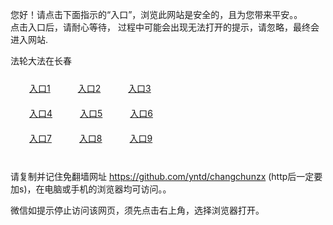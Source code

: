 您好！请点击下面指示的“入口”，浏览此网站是安全的，且为您带来平安。。 <br/>
点击入口后，请耐心等待， 过程中可能会出现无法打开的提示，请忽略，最终会进入网站. </br>

法轮大法在长春<br/>
<div style="padding:10px"><a style="margin:20px" target="_blank" href="https://dgm7naqxnac8.cloudfront.net/2Qpsp?ypgdbdil" id="ccLink1" rel="nofollow">入口1</a> <a target="_blank" style="margin:20px" href="https://d6rxgjpb0cfi4.cloudfront.net/2Qpsp?poazefq" id="ccLink2" rel="nofollow">入口2</a> <a style="margin:20px" target="_blank" href="https://d3ige8bp45ydfh.cloudfront.net/2Qpsp?imahopz" id="ccLink3" rel="nofollow">入口3</a></div>

<div style="padding:10px" ><a style="margin:20px" target="_blank" href="https://dgm7naqxnac8.cloudfront.net/2Qpsp?ypgdbdil" id="ccLink4" rel="nofollow">入口4</a> <a style="margin:20px" href="https://d6rxgjpb0cfi4.cloudfront.net/2Qpsp?poazefq" target="_blank" id="ccLink5" rel="nofollow">入口5</a> <a style="margin:20px" href="https://d3ige8bp45ydfh.cloudfront.net/2Qpsp?imahopz" target="_blank" id="ccLink6" rel="nofollow">入口6</a></div>

<div style="padding:10px"><a style="margin:20px" target="_blank" href="https://dgm7naqxnac8.cloudfront.net/2Qpsp?ypgdbdil" id="ccLink7" rel="nofollow">入口7</a> <a style="margin:20px" href="https://d6rxgjpb0cfi4.cloudfront.net/2Qpsp?poazefq" target="_blank" id="ccLink8" rel="nofollow">入口8</a> <a style="margin:20px" target="_blank" href="https://d3ige8bp45ydfh.cloudfront.net/2Qpsp?imahopz" id="ccLink9" rel="nofollow">入口9</a></div>

<br/>



请复制并记住免翻墙网址 https://github.com/yntd/changchunzx (http后一定要加s)，在电脑或手机的浏览器均可访问。。<br/>

微信如提示停止访问该网页，须先点击右上角，选择浏览器打开。
